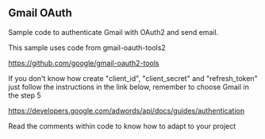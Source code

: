 ## Gmail OAuth

Sample code to authenticate Gmail with OAuth2 and send email.

This sample uses code from gmail-oauth-tools2

https://github.com/google/gmail-oauth2-tools

If you don't know how create "client_id", "client_secret" and "refresh_token" just follow the instructions in the link below, remember to choose Gmail in the step 5

https://developers.google.com/adwords/api/docs/guides/authentication

Read the comments within code to know how to adapt to your project
